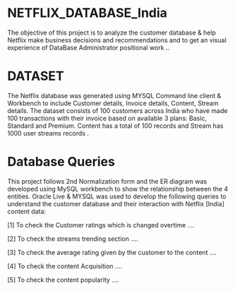 # NETFLIX_DATABASE_India
The objective of this project is to analyze the customer database & help Netflix make business decisions and recommendations and to get an visual experience of DataBase Administrator positional work ..
# DATASET
The Netflix database was generated using MYSQL Command line client & Workbench to include Customer details, Invoice details, Content, Stream details. The dataset consists of 100 customers across India who have made 100 transactions with their invoice based on available 3 plans: Basic, Standard and Premium. Content has a total of 100 records and Stream has 1000 user streams records .
# Database Queries
This project follows 2nd Normalization form and the ER diagram was developed using MySQL workbench to show the relationship between the 4 entities. Oracle Live & MYSQL   was used to develop the following queries to understand the customer database and their interaction with Netflix [India] content data:


[1] To check the Customer ratings which is changed overtime ....


[2] To check the streams trending section ....


[3] To check the average rating given by the customer to the content ....


[4] To check the content Acquisition ....


[5] To check the content popularity ....
